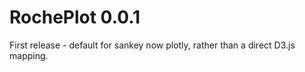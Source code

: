 # RochePlot 0.0.1

First release - default for sankey now plotly, rather than a direct D3.js mapping.
